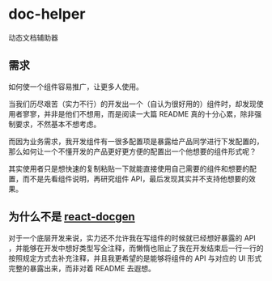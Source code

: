 # doc-helper

动态文档辅助器

## 需求

如何使一个组件容易推广，让更多人使用。

当我们历尽艰苦（实力不行）的开发出一个（自认为很好用的）组件时，却发现使用者寥寥，并非是他们不想用，而是阅读一大篇 README 真的十分心累，除非强制要求，不然基本不想考虑。

而因为业务需求，我开发组件有一很多配置项是暴露给产品同学进行下发配置的，那么如何让一个不懂开发的产品更好更方便的配置出一个他想要的组件形式呢？

其实使用者只是想快速的复制粘贴一下就能直接使用自己需要的组件和想要的配置，而不是先看组件说明，再研究组件 API，最后发现其实并不支持他想要的效果。

## 为什么不是 [react-docgen](https://github.com/reactjs/react-docgen#readme)

对于一个底层开发来说，实力还不允许我在写组件的时候就已经想好暴露的 API ，并能够在开发中想好类型写全注释，而懒惰也阻止了我在开发结束后一行一行的按照规定方式去补充注释，并且我更希望的是能够将组件的 API 与对应的 UI 形式完整的暴露出来，而非对着 README 去遐想。




